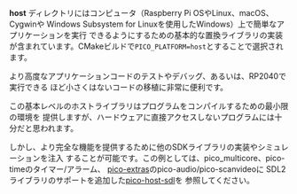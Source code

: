 **host** ディレクトリにはコンピュータ（Raspberry Pi OSやLinux、macOS、Cygwinや
Windows Subsystem for Linuxを使用したWindows）上で簡単なアプリケーションを実行
できるようにするための基本的な置換ライブラリの実装が含まれています。CMakeビルドで`PICO_PLATFORM=host`とすることで選択されます。

より高度なアプリケーションコードのテストやデバッグ、あるいは、RP2040で実行できる
ほど小さくはないコードの移植に非常に便利です。

この基本レベルのホストライブラリはプログラムをコンパイルするための最小限の環境を
提供しますが、ハードウェアに直接アクセスしないプログラムには十分だと思われます。

しかし、より完全な機能を提供するために他のSDKライブラリの実装やシミュレーションを注入
することが可能です。この例としては、pico_multicore、pico-timeのタイマー/アラーム、
[pico-extras](https://github.com/raspberrypi/pico-extras)のpico-audio/pico-scanvideoに
SDL2ライブラリのサポートを追加した[pico-host-sdl](https://github.com/raspberrypi/pico-host-sdl)を
参照してください。
